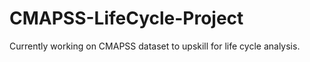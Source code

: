 # CMAPSS-LifeCycle-Project

Currently working on CMAPSS dataset to upskill for life cycle analysis. 
